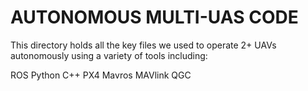 # AUTONOMOUS MULTI-UAS CODE
This directory holds all the key files we used to operate 2+ UAVs autonomously using a variety of tools including:

ROS
Python
C++
PX4
Mavros
MAVlink
QGC
